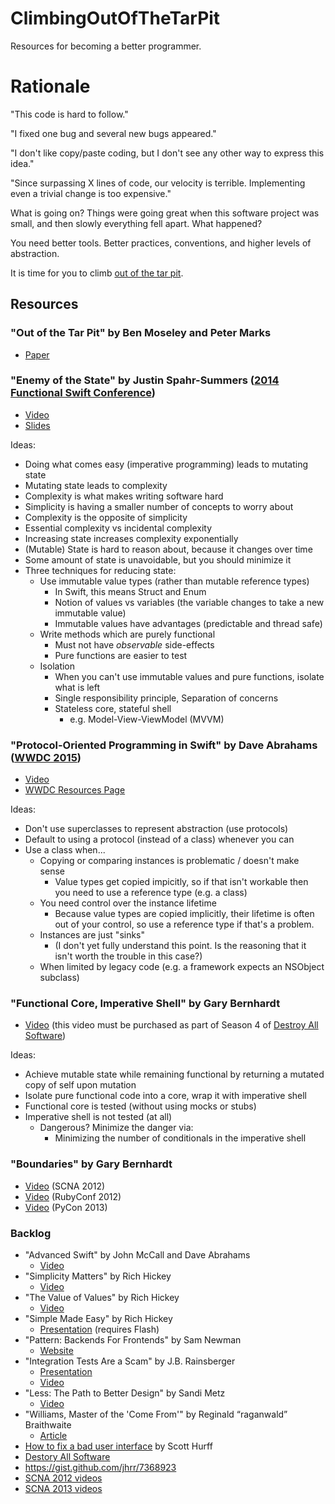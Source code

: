 # ClimbingOutOfTheTarPit
Resources for becoming a better programmer.

# Rationale

"This code is hard to follow."

"I fixed one bug and several new bugs appeared."

"I don't like copy/paste coding, but I don't see any other way to express this idea."

"Since surpassing X lines of code, our velocity is terrible.  Implementing even a trivial change is too expensive."

What is going on?  Things were going great when this software project was small, and then slowly everything fell apart.  What happened?

You need better tools.  Better practices, conventions, and higher levels of abstraction.

It is time for you to climb [out of the tar pit](http://shaffner.us/cs/papers/tarpit.pdf).

## Resources

### "Out of the Tar Pit" by Ben Moseley and Peter Marks

* [Paper](http://shaffner.us/cs/papers/tarpit.pdf)

### "Enemy of the State" by Justin Spahr-Summers ([2014 Functional Swift Conference](http://2014.funswiftconf.com/))

* [Video](http://2014.funswiftconf.com/speakers/justin.html)
* [Slides](https://github.com/jspahrsummers/enemy-of-the-state/tree/funswiftconf-2014)

Ideas:

* Doing what comes easy (imperative programming) leads to mutating state
* Mutating state leads to complexity
* Complexity is what makes writing software hard
* Simplicity is having a smaller number of concepts to worry about
* Complexity is the opposite of simplicity
* Essential complexity vs incidental complexity
* Increasing state increases complexity exponentially
* (Mutable) State is hard to reason about, because it changes over time
* Some amount of state is unavoidable, but you should minimize it
* Three techniques for reducing state:
  * Use immutable value types (rather than mutable reference types)
    * In Swift, this means Struct and Enum
    * Notion of values vs variables (the variable changes to take a new immutable value)
    * Immutable values have advantages (predictable and thread safe)
  * Write methods which are purely functional
    * Must not have *observable* side-effects
    * Pure functions are easier to test
  * Isolation
    * When you can't use immutable values and pure functions, isolate what is left
    * Single responsibility principle, Separation of concerns
    * Stateless core, stateful shell
      * e.g. Model-View-ViewModel (MVVM)


### "Protocol-Oriented Programming in Swift" by Dave Abrahams ([WWDC 2015](https://developer.apple.com/videos/wwdc2015/))

  * [Video](https://www.youtube.com/watch?v=g2LwFZatfTI)
  * [WWDC Resources Page](https://developer.apple.com/videos/play/wwdc2015-408/)

Ideas:

* Don't use superclasses to represent abstraction (use protocols)
* Default to using a protocol (instead of a class) whenever you can
* Use a class when...
  * Copying or comparing instances is problematic / doesn't make sense
    * Value types get copied impicitly, so if that isn't workable then you need to use a reference type (e.g. a class)
  * You need control over the instance lifetime
    * Because value types are copied implicitly, their lifetime is often out of your control, so use a reference type if that's a problem.
  * Instances are just "sinks"
    * (I don't yet fully understand this point.  Is the reasoning that it isn't worth the trouble in this case?)
  * When limited by legacy code (e.g. a framework expects an NSObject subclass)

### "Functional Core, Imperative Shell" by Gary Bernhardt

* [Video](https://www.destroyallsoftware.com/screencasts/catalog/functional-core-imperative-shell) (this video must be purchased as part of Season 4 of [Destroy All Software](https://www.destroyallsoftware.com/screencasts/catalog))

Ideas:
* Achieve mutable state while remaining functional by returning a mutated copy of self upon mutation
* Isolate pure functional code into a core, wrap it with imperative shell
* Functional core is tested (without using mocks or stubs)
* Imperative shell is not tested (at all)
  * Dangerous?  Minimize the danger via:
    * Minimizing the number of conditionals in the imperative shell

### "Boundaries" by Gary Bernhardt
  * [Video](https://www.destroyallsoftware.com/talks/boundaries) (SCNA 2012)
  * [Video](https://www.youtube.com/watch?v=yTkzNHF6rMs) (RubyConf 2012)
  * [Video](http://pyvideo.org/video/1670/boundaries) (PyCon 2013)

### Backlog

* "Advanced Swift" by John McCall and Dave Abrahams
  * [Video](https://www.youtube.com/watch?v=g44U1937o0g)
* "Simplicity Matters" by Rich Hickey
  * [Video](https://www.youtube.com/watch?v=rI8tNMsozo0)
* "The Value of Values" by Rich Hickey
  * [Video](https://www.youtube.com/watch?v=-6BsiVyC1kM)
* "Simple Made Easy" by Rich Hickey
  * [Presentation](http://www.infoq.com/presentations/Simple-Made-Easy) (requires Flash)
* "Pattern: Backends For Frontends" by Sam Newman
  * [Website](http://samnewman.io/patterns/architectural/bff/)
* "Integration Tests Are a Scam" by J.B. Rainsberger
  * [Presentation](http://www.infoq.com/presentations/integration-tests-scam)
  * [Video](https://vimeo.com/80533536)
* "Less: The Path to Better Design" by Sandi Metz
  * [Video](https://vimeo.com/53154357)
* "Williams, Master of the 'Come From'" by Reginald “raganwald” Braithwaite
  * [Article](https://github.com/raganwald-deprecated/homoiconic/blob/master/2011/11/COMEFROM.md)
* [How to fix a bad user interface](https://scotthurff.com/posts/why-your-user-interface-is-awkward-youre-ignoring-the-ui-stack?utm_campaign=iOS%2BDev%2BWeekly&utm_medium=email&utm_source=iOS_Dev_Weekly_Issue_226) by Scott Hurff
* [Destory All Software](https://www.destroyallsoftware.com/screencasts/catalog)
* https://gist.github.com/jhrr/7368923
* [SCNA 2012 videos](https://vimeo.com/search?q=scna+2012)
* [SCNA 2013 videos](https://vimeo.com/search?q=scna+2013)
